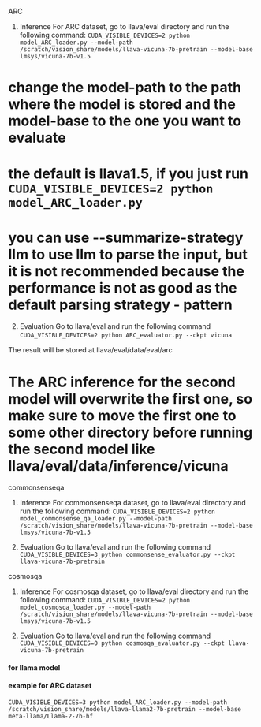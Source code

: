 ARC 
1. Inference
For ARC dataset, go to llava/eval directory and run the following command:
```CUDA_VISIBLE_DEVICES=2 python model_ARC_loader.py --model-path /scratch/vision_share/models/llava-vicuna-7b-pretrain --model-base lmsys/vicuna-7b-v1.5```

# change the model-path to the path where the model is stored and the model-base to the one you want to evaluate

# the default is llava1.5, if you just run ```CUDA_VISIBLE_DEVICES=2 python model_ARC_loader.py```

# you can use --summarize-strategy llm to use llm to parse the input, but it is not recommended because the performance is not as good as the default parsing strategy - pattern

2. Evaluation
Go to llava/eval and run the following command
```CUDA_VISIBLE_DEVICES=2 python ARC_evaluator.py --ckpt vicuna```

The result will be stored at llava/eval/data/eval/arc

# The ARC inference for the second model will overwrite the first one, so make sure to move the first one to some other directory before running the second model like llava/eval/data/inference/vicuna

commonsenseqa
1. Inference
For commonsenseqa dataset, go to llava/eval directory and run the following command:
```CUDA_VISIBLE_DEVICES=2 python model_commonsense_qa_loader.py --model-path /scratch/vision_share/models/llava-vicuna-7b-pretrain --model-base lmsys/vicuna-7b-v1.5 ```

2. Evaluation
Go to llava/eval and run the following command
```CUDA_VISIBLE_DEVICES=3 python commonsense_evaluator.py --ckpt llava-vicuna-7b-pretrain```

cosmosqa
1. Inference
For cosmosqa dataset, go to llava/eval directory and run the following command:
```CUDA_VISIBLE_DEVICES=2 python model_cosmosqa_loader.py --model-path /scratch/vision_share/models/llava-vicuna-7b-pretrain --model-base lmsys/vicuna-7b-v1.5 ```

2. Evaluation
Go to llava/eval and run the following command
```CUDA_VISIBLE_DEVICES=0 python cosmosqa_evaluator.py --ckpt llava-vicuna-7b-pretrain```


#### for llama model 
#### example for ARC dataset
```CUDA_VISIBLE_DEVICES=3 python model_ARC_loader.py --model-path /scratch/vision_share/models/llava-llama2-7b-pretrain --model-base meta-llama/Llama-2-7b-hf```